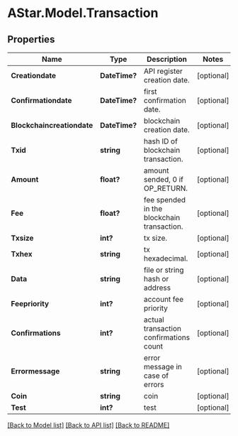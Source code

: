 # AStar.Model.Transaction
## Properties

Name | Type | Description | Notes
------------ | ------------- | ------------- | -------------
**Creationdate** | **DateTime?** | API register creation date. | [optional] 
**Confirmationdate** | **DateTime?** | first confirmation date. | [optional] 
**Blockchaincreationdate** | **DateTime?** | blockchain creation date. | [optional] 
**Txid** | **string** | hash ID of blockchain transaction. | [optional] 
**Amount** | **float?** | amount sended, 0 if OP_RETURN. | [optional] 
**Fee** | **float?** | fee spended in the blockchain transaction. | [optional] 
**Txsize** | **int?** | tx size. | [optional] 
**Txhex** | **string** | tx hexadecimal. | [optional] 
**Data** | **string** | file or string hash or address | [optional] 
**Feepriority** | **int?** | account fee priority | [optional] 
**Confirmations** | **int?** | actual transaction confirmations count | [optional] 
**Errormessage** | **string** | error message in case of errors | [optional] 
**Coin** | **string** | coin | [optional] 
**Test** | **int?** | test | [optional] 

[[Back to Model list]](../README.md#documentation-for-models) [[Back to API list]](../README.md#documentation-for-api-endpoints) [[Back to README]](../README.md)

